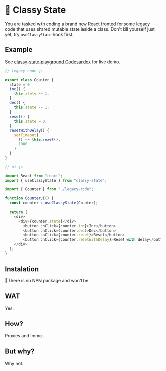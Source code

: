 # 🎩 Classy State

You are tasked with coding a brand new React fronted for some legacy code that uses shared mutable state inside a class. Don't kill yourself just yet, try `useClassyState` hook first.

## Example

See [classy-state-playground Codesandox](https://codesandbox.io/s/new-kwwhp) for live demo.

```js
// legacy-code.js

export class Counter {
  state = 0
  inc() {
    this.state += 1;
  }
  dec() {
    this.state -= 1;
  }
  reset() {
    this.state = 0;
  }
  resetWithDelay() {
    setTimeout(
      () => this.reset(),
      1000
    )
  }
}
```

```js
// ui.js

import React from "react";
import { useClassyState } from "classy-state";

import { Counter } from "./legacy-code";

function CounterUI() {
  const counter = useClassyState(Counter);
  
  return (
    <div>
      <div>{counter.state}</div>
        <button onClick={counter.inc}>Inc</button>
        <button onClick={counter.dec}>Dec</button>
        <button onClick={counter.reset}>Reset</button>
        <button onClick={counter.resetWithDelay}>Reset with delay</button>
    </div>
  );
}
```

## Instalation

🚫There is no NPM package and won't be.

## WAT

Yes.

## How?

Proxies and Immer.

## But why?

Why not.
